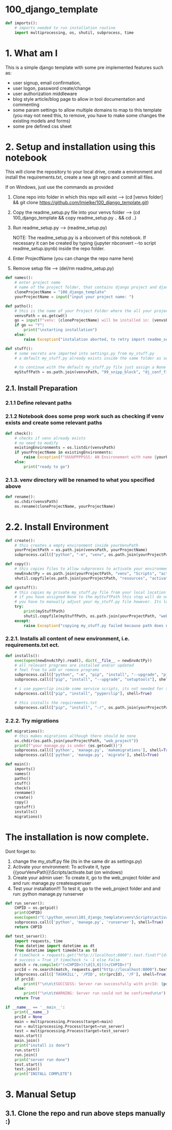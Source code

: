 # 100_django_template


```python
def imports():
    # imports needed to run installation routine
    import multiprocessing, os, shutil, subprocess, time
```

# 1. What am I

This is a simple django template with some pre implemented features such as:
- user signup, email confirmation,
- user logon, password create/change
- user authorization middleware
- blog style article/blog page to allow in tool documentation and commenting
- some param settings to allow multiple domains to map to this template (you may not need this, to remove, you have to make some changes the existing models and forms)
- some pre defined css sheet

# 2. Setup and installation using this notebook

This will clone the repository to your local drive, create a environment and install the requirements.txt, create a new git repro and commit all files.

If on Windows, just use the commands as provided
1. Clone repo into folder in which this repo will exist          --> (cd [venvs folder] && git clone https://github.com/lmielke/100_django_template.git)
2. Copy the readme_setup.py file into your venvs folder        --> (cd 100_django_template && copy readme_setup.py .. && cd ..)
3. Run readme_setup.py --> (readme_setup.py)

    NOTE: The readme_setup.py is a nbconvert of this notebook. If necessary  it can be created by typing (jupyter nbconvert --to script readme_setup.ipynb) inside the repo folder.
4. Enter ProjectName (you can change the repo name here)
5. Remove setup file --> (del/rm readme_setup.py)


```python
def names():
    # enter project name
    # name of the project folder, that contains django project and django venv
    cloneProjectName = "100_django_template"
    yourProjectName = input("input your project name: ")
```


```python
def paths():
    # this is the name of your Project Folder where the all your projects and venvs live
    venvsPath = os.getcwd()
    go = input(f"venv: {cloneProjectName} will be installed in: {venvsPath}/{yourProjectName}, [Y/N]: ")
    if go == "Y":
        print("\nstarting installation")
    else:
        raise Exception("instalation aborted, to retry import readme_setup again")
```


```python
def stuff():
    # some secrets are imported into settings.py from my_stuff.py
    # a default my_stuff.py already exists inside the same folder as settings.py

    # to continue with the default my_stuff.py file just assign a None value below and continue
    myStuffPath = os.path.join(venvsPath, "99_snipp_block", "dj_conf_files", "my_stuff.py")
```

## 2.1. Install Preparation
### 2.1.1 Define relevant paths

### 2.1.2 Notebook does some prep work such as checking if venv exists and create some relevant paths


```python
def check():
    # checks if venv already exists
    # no need to modify
    existingEnvironments = os.listdir(venvsPath)
    if yourProjectName in existingEnvironments:
        raise Exception(f"UUUUPPPPSSS: AN Environement with name {yourProjectName} already exists in {venvsPath} \n{existingEnvironments}")
    else:
        print("ready to go")
```

### 2.1.3. venv directory will be renamed to what you specified above


```python
def rename():
    os.chdir(venvsPath)
    os.rename(cloneProjectName, yourProjectName)
```

# 2.2. Install Environment


```python
def create():
    # this creates a empty environment inside yourVenvPath
    yourProjectPath = os.path.join(venvsPath, yourProjectName)
    subprocess.call(["python", "-m", "venv", os.path.join(yourProjectPath, "venv")], shell=True)
```


```python
def copy():
    # this copies files to allow subprocess to activate your environment
    newEnvActPy = os.path.join(yourProjectPath, "venv", "Scripts", "activate_this.py")
    shutil.copyfile(os.path.join(yourProjectPath, "resources", "activate_this.py"), newEnvActPy)
```


```python
def cpstuff():
    # this copies my private my_stuff.py file from your local location into the venv
    # if you have assigned None to the myStuffPath this step will do nothing
    # you have to manually adjust your my_stuff.py file however. Its location is same as settings.py
    try:
        print(myStuffPath)
        shutil.copyfile(myStuffPath, os.path.join(yourProjectPath, "web_project", "web_project", "my_stuff.py"))
    except:
        raise Exception("copying my_stuff.py failed because path does not exist! You have to manually adjust my_stuff.py. Its location is same as settings.py")
```

### 2.2.1. Installs all content of new environment, i.e. requirements.txt ect.


```python
def installs():
    exec(open(newEnvActPy).read(), dict(__file__ = newEnvActPy))
    # all relevant programs are installed and/or updated
    # feel free to add or remove programs
    subprocess.call(["python", "-m", "pip", "install", "--upgrade", "pip"], shell=True)
    subprocess.call(["pip", "install", "--upgrade", "setuptools"], shell=True)

    # i use pyperclip inside some service scripts, its not needed for this repo to run, you can remove it
    subprocess.call(["pip", "install", "pyperclip"], shell=True)

    # this installs the requirements.txt
    subprocess.call(["pip", "install", "-r", os.path.join(yourProjectPath, "resources", "requirements.txt")], shell=True)
```

### 2.2.2. Try migrations


```python
def migrations():
    # this makes migrations although there should be none
    os.chdir(os.path.join(yourProjectPath, "web_project"))
    print(f"your manage.py is under {os.getcwd()}")
    subprocess.call(['python', 'manage.py', 'makemigrations'], shell=True)
    subprocess.call(['python', 'manage.py', 'migrate'], shell=True)
```


```python
def main():
    imports()
    names()
    paths()
    stuff()
    check()
    renmame()
    create()
    copy()
    cpstuff()
    installs()
    migrations()
```

# The installation is now complete.

Dont forget to:
1. change the my_stuff.py file (its in the same dir as settings.py)
2. Activate your environment: To activate it, type {{yourVenvPath}}\Scripts/activate.bat (on windows)
3. Create your admin user: To create it, go to the web_project folder and and run: manage.py createsuperuser
4. Test your installation!!! To test it, go to the web_project folder and and run: python manage.py runserver


```python
def run_server():
    CHPID = os.getpid()
    print(CHPID)
    exec(open(r"C:\python_venvs\101_django_template\venv\Scripts\activate_this.py").read(), dict(__file__ = r"C:\python_venvs\101_django_template\venv\Scripts\activate_this.py"))
    subprocess.call(['python', 'manage.py', 'runserver'], shell=True)
    return CHPID
```


```python
def test_server():
    import requests, time
    from datetime import datetime as dt
    from datetime import timedelta as td
    # timeCheck = requests.get("http://localhost:8000").text.find(f"{dt.now() - td(hours=2):%H:%M}")
    # success = True if timeCheck != -1 else False
    match = re.compile(r"(<CHPID>)(\d{3,6})(</CHPID>)")
    prcId = re.search(match, requests.get("http://localhost:8000").text)[2]
    subprocess.call(['TASKKILL', '/PID', str(prcId), '/F'], shell=True)
    if prcId:
        print(f"\n\n\tSUCCSESS: Server ran successfully with prcId: {prcId}\n\n")
    else:
        print(f"\n\n\tWARNING: Server run could not be confirmed\n\n")
    return True
```


```python
if __name__ == '__main__':
    print(__name__)
    prcId = None
    main = multiprocessing.Process(target=main)
    run = multiprocessing.Process(target=run_server)
    test = multiprocessing.Process(target=test_server)
    main.start()
    main.join()
    print("install is done")
    run.start()
    run.join()
    print("server run done")
    test.start()
    test.join()
    print("INSTALL COMPLETE")
```

# 3. Manual Setup
## 3.1. Clone the repo and run above steps manually :)


```python

```
